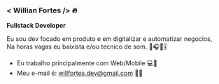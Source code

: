 ### < Willian Fortes /> 🔥

**Fullstack Developer**

Eu sou dev focado em produto e em digitalizar e automatizar negocios,<br/>
Na horas vagas eu baixista e/ou tecnico de som. 🎵🎧🎸🎚

- Eu trabalho principalmente com Web/Mobile 💻📱
- Meu e-mail é: willfortes.dev@gmail.com 📲📩
